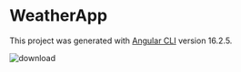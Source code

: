 # WeatherApp

This project was generated with [Angular CLI](https://github.com/angular/angular-cli) version 16.2.5.


![download](https://github.com/MariusChivu/WeatherApp/assets/92328339/7b6a3c5f-6bc8-4d4f-9246-c25fde30c4fc)
